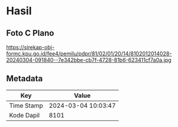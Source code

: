 # Hasil

## Foto C Plano

https://sirekap-obj-formc.kpu.go.id/fee4/pemilu/pdpr/81/02/01/20/14/8102012014028-20240304-091840--7e342bbe-cb7f-4728-81b6-623411cf7a0a.jpg


## Metadata

| Key        | Value               |
| ---------- | ------------------- |
| Time Stamp | 2024-03-04 10:03:47 |
| Kode Dapil | 8101                |



